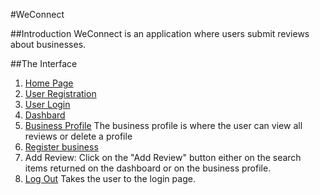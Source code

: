 #WeConnect

##Introduction
WeConnect is an application where users submit reviews about businesses.

##The Interface
1. [Home Page](https://daktari01.github.io/we_connect/designs/UI/index.html)
2. [User Registration](https://daktari01.github.io/we_connect/designs/UI/register_user.html)
3. [User Login](https://daktari01.github.io/we_connect/designs/UI/login.html)
4. [Dashbard](https://daktari01.github.io/we_connect/designs/UI/landing_page.html)
5. [Business Profile](https://daktari01.github.io/we_connect/designs/UI/business_profile.html)
  The business profile is where the user can view all reviews or delete a profile
6. [Register business](https://daktari01.github.io/we_connect/designs/UI/register_business.html)
7. Add Review: Click on the "Add Review" button either on the search items returned on the dashboard or on the business profile.
8. [Log Out](https://daktari01.github.io/we_connect/designs/UI/login.html) Takes the user to the login page.


